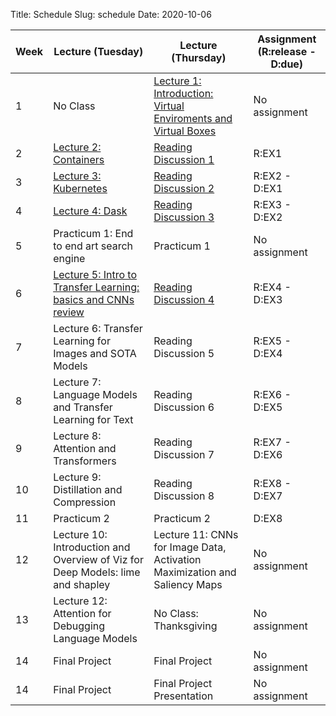 Title: Schedule
Slug: schedule
Date: 2020-10-06


|Week|Lecture (Tuesday)|Lecture (Thursday)|Assignment (R:release - D:due)|
|-----|-----|-----|-----|
|1|No Class|[Lecture 1: Introduction: Virtual Enviroments and Virtual Boxes]({filename}/lectures/lecture1/index.md)|No assignment|
|2|[Lecture 2: Containers]({filename}/lectures/lecture2/index.md)|[Reading Discussion 1]({filename}/readings/reading1/index.md)|R:EX1|
|3|[Lecture 3: Kubernetes]({filename}/lectures/lecture3/index.md)|[Reading Discussion 2]({filename}/readings/reading2/index.md)|R:EX2 - D:EX1|
|4|[Lecture 4: Dask]({filename}/lectures/lecture4/index.md)|[Reading Discussion 3]({filename}/readings/reading3/index.md)|R:EX3 - D:EX2|
|5|Practicum 1: End to end art search engine|Practicum 1|No assignment|
|6|[Lecture 5: Intro to Transfer Learning: basics and CNNs review]({filename}/lectures/lecture5/index.md)|[Reading Discussion 4]({filename}/readings/reading4/index.md)|R:EX4 - D:EX3|
|7|Lecture 6: Transfer Learning for Images and SOTA Models|Reading Discussion 5|R:EX5 - D:EX4|
|8|Lecture 7: Language Models and Transfer Learning for Text|Reading Discussion 6|R:EX6 - D:EX5|
|9|Lecture 8: Attention and Transformers|Reading Discussion 7|R:EX7 - D:EX6|
|10|Lecture 9: Distillation and Compression|Reading Discussion 8|R:EX8 - D:EX7|
|11|Practicum 2|Practicum 2|D:EX8|
|12|Lecture 10: Introduction and Overview of Viz for Deep Models: lime and shapley|Lecture 11: CNNs for Image Data, Activation Maximization and Saliency Maps|No assignment|
|13|Lecture 12: Attention for Debugging Language Models|No Class: Thanksgiving|No assignment|
|14|Final Project|Final Project|No assignment|
|14|Final Project|Final Project Presentation|No assignment|
